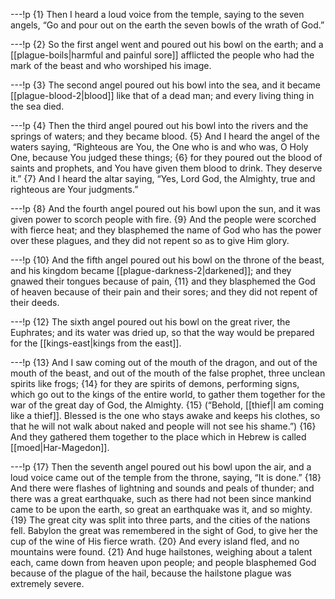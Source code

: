 ---!p
{1} Then I heard a loud voice from the temple, saying to the seven
angels, “Go and pour out on the earth the seven bowls of the wrath of God.”

---!p
{2} So the first angel went and poured out his bowl on the earth; and a [[plague-boils|harmful and painful sore]] afflicted the people who had the mark of the beast and who worshiped his image.

---!p
{3} The second angel poured out his bowl into the sea, and it became [[plague-blood-2|blood]] like that of a dead man; and every living thing in the sea died.

---!p
{4} Then the third angel poured out his bowl into the rivers and the springs of waters; and they became blood. {5} And I heard the angel of the waters saying, “Righteous are You, the One who is and who was, O Holy One, because You judged these things; {6} for they poured out the blood of saints and prophets, and You have given them blood to drink. They deserve it.” {7} And I heard the altar saying, “Yes, Lord God, the Almighty, true and righteous are Your judgments.”

---!p
{8} And the fourth angel poured out his bowl upon the sun, and it was given power to scorch people with fire. {9} And the people were scorched with fierce heat; and they blasphemed the name of God who has the power over these plagues, and they did not repent so as to give Him glory.

---!p
{10} And the fifth angel poured out his bowl on the throne of the beast, and his kingdom became [[plague-darkness-2|darkened]]; and they gnawed their tongues because of pain, {11} and they blasphemed the God of heaven because of their pain and their sores; and they did not repent of their deeds.

---!p
{12} The sixth angel poured out his bowl on the great river, the Euphrates; and its water was dried up, so that the way would be prepared for the [[kings-east|kings from the east]].

---!p
{13} And I saw coming out of the mouth of the dragon, and out of the mouth of the beast, and out of the mouth of the false prophet, three unclean spirits like frogs; {14} for they are spirits of demons, performing signs, which go out to the kings of the entire world, to gather them together for the war of the great day of God, the Almighty. {15} (“Behold, [[thief|I am coming like a thief]]. Blessed is the one who stays awake and keeps his clothes, so that he will not walk about naked and people will not see his shame.”) {16} And they gathered them together to the place which in Hebrew is called [[moed|Har-Magedon]].

---!p
{17} Then the seventh angel poured out his bowl upon the air, and a loud voice came out of the temple from the throne, saying, “It is done.” {18} And there were flashes of lightning and sounds and peals of thunder; and there was a great earthquake, such as there had not been since mankind came to be upon the earth, so great an earthquake was it, and so mighty. {19} The great city was split into three parts, and the cities of the nations fell. Babylon the great was remembered in the sight of God, to give her the cup of the wine of His fierce wrath. {20} And every island fled, and no mountains were found. {21} And huge hailstones, weighing about a talent each, came down from heaven upon people; and people blasphemed God because of the plague of the hail, because the hailstone plague was extremely severe.
